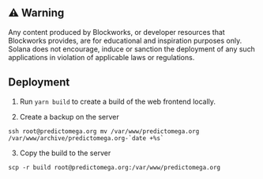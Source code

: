 ## ⚠️ Warning

Any content produced by Blockworks, or developer resources that Blockworks provides, are for educational and inspiration purposes only. Solana does not encourage, induce or sanction the deployment of any such applications in violation of applicable laws or regulations.


## Deployment

1. Run `yarn build` to create a build of the web frontend locally.

2. Create a backup on the server

```
ssh root@predictomega.org mv /var/www/predictomega.org /var/www/archive/predictomega.org-`date +%s`
```

3. Copy the build to the server

```
scp -r build root@predictomega.org:/var/www/predictomega.org
```

